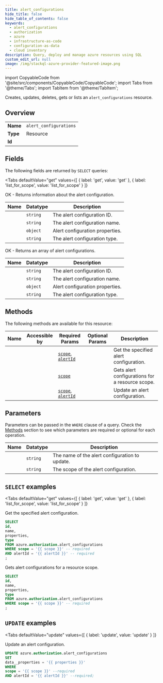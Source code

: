 ```yaml
--- 
title: alert_configurations
hide_title: false
hide_table_of_contents: false
keywords:
  - alert_configurations
  - authorization
  - azure
  - infrastructure-as-code
  - configuration-as-data
  - cloud inventory
description: Query, deploy and manage azure resources using SQL
custom_edit_url: null
image: /img/stackql-azure-provider-featured-image.png
---
```


import CopyableCode from '@site/src/components/CopyableCode/CopyableCode';
import Tabs from '@theme/Tabs';
import TabItem from '@theme/TabItem';

Creates, updates, deletes, gets or lists an <code>alert_configurations</code> resource.

## Overview
<table><tbody>
<tr><td><b>Name</b></td><td><code>alert_configurations</code></td></tr>
<tr><td><b>Type</b></td><td>Resource</td></tr>
<tr><td><b>Id</b></td><td><CopyableCode code="azure.authorization.alert_configurations" /></td></tr>
</tbody></table>

## Fields

The following fields are returned by `SELECT` queries:

<Tabs
    defaultValue="get"
    values={[
        { label: 'get', value: 'get' },
        { label: 'list_for_scope', value: 'list_for_scope' }
    ]}
>
<TabItem value="get">

OK - Returns information about the alert configuration.

<table>
<thead>
    <tr>
    <th>Name</th>
    <th>Datatype</th>
    <th>Description</th>
    </tr>
</thead>
<tbody>
<tr>
    <td><CopyableCode code="id" /></td>
    <td><code>string</code></td>
    <td>The alert configuration ID.</td>
</tr>
<tr>
    <td><CopyableCode code="name" /></td>
    <td><code>string</code></td>
    <td>The alert configuration name.</td>
</tr>
<tr>
    <td><CopyableCode code="properties" /></td>
    <td><code>object</code></td>
    <td>Alert configuration properties.</td>
</tr>
<tr>
    <td><CopyableCode code="type" /></td>
    <td><code>string</code></td>
    <td>The alert configuration type.</td>
</tr>
</tbody>
</table>
</TabItem>
<TabItem value="list_for_scope">

OK - Returns an array of alert configurations.

<table>
<thead>
    <tr>
    <th>Name</th>
    <th>Datatype</th>
    <th>Description</th>
    </tr>
</thead>
<tbody>
<tr>
    <td><CopyableCode code="id" /></td>
    <td><code>string</code></td>
    <td>The alert configuration ID.</td>
</tr>
<tr>
    <td><CopyableCode code="name" /></td>
    <td><code>string</code></td>
    <td>The alert configuration name.</td>
</tr>
<tr>
    <td><CopyableCode code="properties" /></td>
    <td><code>object</code></td>
    <td>Alert configuration properties.</td>
</tr>
<tr>
    <td><CopyableCode code="type" /></td>
    <td><code>string</code></td>
    <td>The alert configuration type.</td>
</tr>
</tbody>
</table>
</TabItem>
</Tabs>

## Methods

The following methods are available for this resource:

<table>
<thead>
    <tr>
    <th>Name</th>
    <th>Accessible by</th>
    <th>Required Params</th>
    <th>Optional Params</th>
    <th>Description</th>
    </tr>
</thead>
<tbody>
<tr>
    <td><a href="#get"><CopyableCode code="get" /></a></td>
    <td><CopyableCode code="select" /></td>
    <td><a href="#parameter-scope"><code>scope</code></a>, <a href="#parameter-alertId"><code>alertId</code></a></td>
    <td></td>
    <td>Get the specified alert configuration.</td>
</tr>
<tr>
    <td><a href="#list_for_scope"><CopyableCode code="list_for_scope" /></a></td>
    <td><CopyableCode code="select" /></td>
    <td><a href="#parameter-scope"><code>scope</code></a></td>
    <td></td>
    <td>Gets alert configurations for a resource scope.</td>
</tr>
<tr>
    <td><a href="#update"><CopyableCode code="update" /></a></td>
    <td><CopyableCode code="update" /></td>
    <td><a href="#parameter-scope"><code>scope</code></a>, <a href="#parameter-alertId"><code>alertId</code></a></td>
    <td></td>
    <td>Update an alert configuration.</td>
</tr>
</tbody>
</table>

## Parameters

Parameters can be passed in the `WHERE` clause of a query. Check the [Methods](#methods) section to see which parameters are required or optional for each operation.

<table>
<thead>
    <tr>
    <th>Name</th>
    <th>Datatype</th>
    <th>Description</th>
    </tr>
</thead>
<tbody>
<tr id="parameter-alertId">
    <td><CopyableCode code="alertId" /></td>
    <td><code>string</code></td>
    <td>The name of the alert configuration to update.</td>
</tr>
<tr id="parameter-scope">
    <td><CopyableCode code="scope" /></td>
    <td><code>string</code></td>
    <td>The scope of the alert configuration.</td>
</tr>
</tbody>
</table>

## `SELECT` examples

<Tabs
    defaultValue="get"
    values={[
        { label: 'get', value: 'get' },
        { label: 'list_for_scope', value: 'list_for_scope' }
    ]}
>
<TabItem value="get">

Get the specified alert configuration.

```sql
SELECT
id,
name,
properties,
type
FROM azure.authorization.alert_configurations
WHERE scope = '{{ scope }}' -- required
AND alertId = '{{ alertId }}' -- required
;
```
</TabItem>
<TabItem value="list_for_scope">

Gets alert configurations for a resource scope.

```sql
SELECT
id,
name,
properties,
type
FROM azure.authorization.alert_configurations
WHERE scope = '{{ scope }}' -- required
;
```
</TabItem>
</Tabs>


## `UPDATE` examples

<Tabs
    defaultValue="update"
    values={[
        { label: 'update', value: 'update' }
    ]}
>
<TabItem value="update">

Update an alert configuration.

```sql
UPDATE azure.authorization.alert_configurations
SET 
data__properties = '{{ properties }}'
WHERE 
scope = '{{ scope }}' --required
AND alertId = '{{ alertId }}' --required;
```
</TabItem>
</Tabs>
